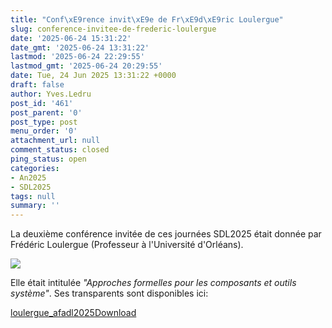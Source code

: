 ```yaml
---
title: "Conf\xE9rence invit\xE9e de Fr\xE9d\xE9ric Loulergue"
slug: conference-invitee-de-frederic-loulergue
date: '2025-06-24 15:31:22'
date_gmt: '2025-06-24 13:31:22'
lastmod: '2025-06-24 22:29:55'
lastmod_gmt: '2025-06-24 20:29:55'
date: Tue, 24 Jun 2025 13:31:22 +0000
draft: false
author: Yves.Ledru
post_id: '461'
post_parent: '0'
post_type: post
menu_order: '0'
attachment_url: null
comment_status: closed
ping_status: open
categories:
- An2025
- SDL2025
tags: null
summary: ''
---
```


La deuxième conférence invitée de ces journées SDL2025 était donnée par Frédéric Loulergue (Professeur à l'Université d'Orléans).

![](https://gdr-gpl.cnrs.fr/wp-content/uploads/2025/06/GPL25-Loulergue1.jpg)

Elle était intitulée _"Approches formelles pour les composants et outils système"_. Ses transparents sont disponibles ici:

[loulergue_afadl2025](https://gdr-gpl.cnrs.fr/wp-content/uploads/2025/06/loulergue_afadl2025.pdf)[Download](https://gdr-gpl.cnrs.fr/wp-content/uploads/2025/06/loulergue_afadl2025.pdf)
